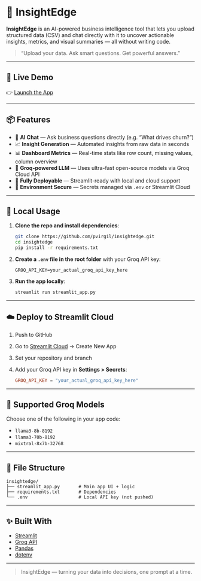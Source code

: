 # 🧠 InsightEdge

**InsightEdge** is an AI-powered business intelligence tool that lets you upload structured data (CSV) and chat directly with it to uncover actionable insights, metrics, and visual summaries — all without writing code.

> “Upload your data. Ask smart questions. Get powerful answers.”

---

## 🚀 Live Demo

👉 [Launch the App](https://insightedge.streamlit.app)

---

## 📦 Features

- 💬 **AI Chat** — Ask business questions directly (e.g. “What drives churn?”)
- 📈 **Insight Generation** — Automated insights from raw data in seconds
- 📊 **Dashboard Metrics** — Real-time stats like row count, missing values, column overview
- 🧠 **Groq-powered LLM** — Uses ultra-fast open-source models via Groq Cloud API
- 🧰 **Fully Deployable** — Streamlit-ready with local and cloud support
- 🔐 **Environment Secure** — Secrets managed via `.env` or Streamlit Cloud

---

## 🧪 Local Usage

1. **Clone the repo and install dependencies**:

    ```bash
    git clone https://github.com/pvirgil/insightedge.git
    cd insightedge
    pip install -r requirements.txt
    ```

2. **Create a `.env` file in the root folder** with your Groq API key:

    ```env
    GROQ_API_KEY=your_actual_groq_api_key_here
    ```

3. **Run the app locally**:

    ```bash
    streamlit run streamlit_app.py
    ```

---

## ☁️ Deploy to Streamlit Cloud

1. Push to GitHub  
2. Go to [Streamlit Cloud](https://streamlit.io/cloud) → Create New App  
3. Set your repository and branch  
4. Add your Groq API key in **Settings > Secrets**:

    ```toml
    GROQ_API_KEY = "your_actual_groq_api_key_here"
    ```

---

## 🧠 Supported Groq Models

Choose one of the following in your app code:

- `llama3-8b-8192`
- `llama3-70b-8192`
- `mixtral-8x7b-32768`

---

## 📁 File Structure

```
insightedge/
├── streamlit_app.py       # Main app UI + logic
├── requirements.txt       # Dependencies
└── .env                   # Local API key (not pushed)
```

---

## ✨ Built With

- [Streamlit](https://streamlit.io/)
- [Groq API](https://console.groq.com/)
- [Pandas](https://pandas.pydata.org/)
- [dotenv](https://pypi.org/project/python-dotenv/)

---

> InsightEdge — turning your data into decisions, one prompt at a time.
